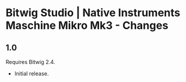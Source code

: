 # Bitwig Studio | Native Instruments Maschine Mikro Mk3 - Changes

## 1.0

Requires Bitwig 2.4.

* Initial release.
